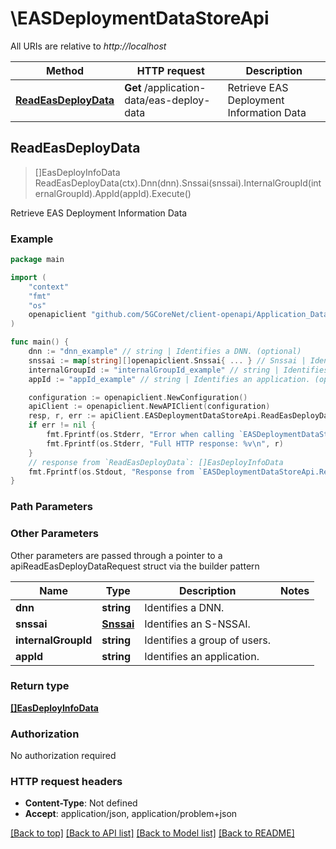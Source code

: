 # \EASDeploymentDataStoreApi

All URIs are relative to *http://localhost*

Method | HTTP request | Description
------------- | ------------- | -------------
[**ReadEasDeployData**](EASDeploymentDataStoreApi.md#ReadEasDeployData) | **Get** /application-data/eas-deploy-data | Retrieve EAS Deployment Information Data



## ReadEasDeployData

> []EasDeployInfoData ReadEasDeployData(ctx).Dnn(dnn).Snssai(snssai).InternalGroupId(internalGroupId).AppId(appId).Execute()

Retrieve EAS Deployment Information Data

### Example

```go
package main

import (
    "context"
    "fmt"
    "os"
    openapiclient "github.com/5GCoreNet/client-openapi/Application_Data"
)

func main() {
    dnn := "dnn_example" // string | Identifies a DNN. (optional)
    snssai := map[string][]openapiclient.Snssai{ ... } // Snssai | Identifies an S-NSSAI. (optional)
    internalGroupId := "internalGroupId_example" // string | Identifies a group of users. (optional)
    appId := "appId_example" // string | Identifies an application. (optional)

    configuration := openapiclient.NewConfiguration()
    apiClient := openapiclient.NewAPIClient(configuration)
    resp, r, err := apiClient.EASDeploymentDataStoreApi.ReadEasDeployData(context.Background()).Dnn(dnn).Snssai(snssai).InternalGroupId(internalGroupId).AppId(appId).Execute()
    if err != nil {
        fmt.Fprintf(os.Stderr, "Error when calling `EASDeploymentDataStoreApi.ReadEasDeployData``: %v\n", err)
        fmt.Fprintf(os.Stderr, "Full HTTP response: %v\n", r)
    }
    // response from `ReadEasDeployData`: []EasDeployInfoData
    fmt.Fprintf(os.Stdout, "Response from `EASDeploymentDataStoreApi.ReadEasDeployData`: %v\n", resp)
}
```

### Path Parameters



### Other Parameters

Other parameters are passed through a pointer to a apiReadEasDeployDataRequest struct via the builder pattern


Name | Type | Description  | Notes
------------- | ------------- | ------------- | -------------
 **dnn** | **string** | Identifies a DNN. | 
 **snssai** | [**Snssai**](Snssai.md) | Identifies an S-NSSAI. | 
 **internalGroupId** | **string** | Identifies a group of users. | 
 **appId** | **string** | Identifies an application. | 

### Return type

[**[]EasDeployInfoData**](EasDeployInfoData.md)

### Authorization

No authorization required

### HTTP request headers

- **Content-Type**: Not defined
- **Accept**: application/json, application/problem+json

[[Back to top]](#) [[Back to API list]](../README.md#documentation-for-api-endpoints)
[[Back to Model list]](../README.md#documentation-for-models)
[[Back to README]](../README.md)

